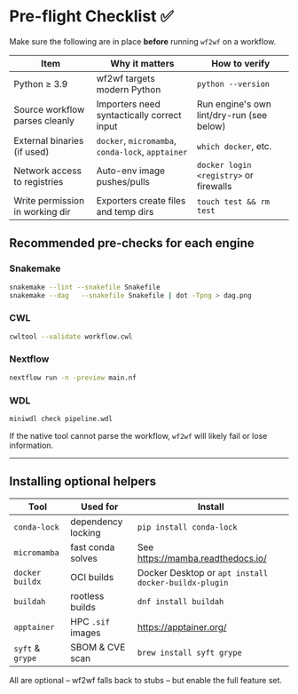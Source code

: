 # Pre-flight Checklist ✅

Make sure the following are in place **before** running `wf2wf` on a workflow.

| Item | Why it matters | How to verify |
|------|---------------|---------------|
| Python ≥ 3.9 | wf2wf targets modern Python | `python --version` |
| Source workflow parses cleanly | Importers need syntactically correct input | Run engine's own lint/dry-run (see below) |
| External binaries (if used) | `docker`, `micromamba`, `conda-lock`, `apptainer` | `which docker`, etc. |
| Network access to registries | Auto-env image pushes/pulls | `docker login <registry>` or firewalls |
| Write permission in working dir | Exporters create files and temp dirs | `touch test && rm test` |

## Recommended pre-checks for each engine

### Snakemake
```bash
snakemake --lint --snakefile Snakefile
snakemake --dag   --snakefile Snakefile | dot -Tpng > dag.png
```

### CWL
```bash
cwltool --validate workflow.cwl
```

### Nextflow
```bash
nextflow run -n -preview main.nf
```

### WDL
```bash
miniwdl check pipeline.wdl
```

If the native tool cannot parse the workflow, `wf2wf` will likely fail or lose information.

---

## Installing optional helpers

| Tool | Used for | Install |
|------|----------|---------|
| `conda-lock` | dependency locking | `pip install conda-lock` |
| `micromamba` | fast conda solves  | See <https://mamba.readthedocs.io/> |
| `docker buildx` | OCI builds       | Docker Desktop or `apt install docker-buildx-plugin` |
| `buildah` | rootless builds      | `dnf install buildah` |
| `apptainer` | HPC `.sif` images | <https://apptainer.org/> |
| `syft` & `grype` | SBOM & CVE scan | `brew install syft grype` |

All are optional – wf2wf falls back to stubs – but enable the full feature set. 
